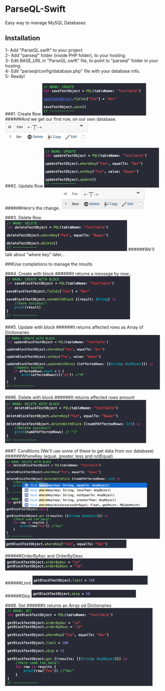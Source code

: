 # ParseQL-Swift
Easy way to manage MySQL Databases

## Installation
1- Add "ParseQL.swift" to your project<br>
2- Add "parseql" folder (inside PHP folder), to your hosting.<br>
3- Edit BASE_URL in "ParseQL.swift" file, to point to "parseql" folder in your hosting<br>
4- Edit "parseql/config/database.php" file with your database info.<br>
5- Ready!<br>

###1. Create Row
![Alt text](Images/CodeCreate.png?raw=true "Create")
######And we get our first row, on our own database.
![Alt text](Images/TestTable1.png?raw=true "Create")


###2. Update Row
![Alt text](Images/CodeUpdate.png?raw=true "Create")
######Here's the change.
![Alt text](Images/TestTable2.png?raw=true "Update")


###3. Delete Row
![Alt text](Images/CodeDelete.png?raw=true "Delete")
######We'll talk about "where key" later...


###Use completions to manage the results

###4. Create with block
######It returns a message by now...
![Alt text](Images/CodeSaveBlock.png?raw=true "Create")


###5. Update with block
######It returns affected rows as Array of Dictionaries
![Alt text](Images/CodeUpdateBlock.png?raw=true "Create")


###6. Delete with block
######It returns affected rows amount
![Alt text](Images/CodeDeleteBlock.png?raw=true "Create")


###7. Conditions (We'll use some of these to get data from our database)
######WhereKey (equal, greater, less and notEqual)
![Alt text](Images/CodeWhereKey1.png?raw=true "Create")
![Alt text](Images/CodeWhereKey2.png?raw=true "Create")

######OrderByAsc and OrderByDesc
![Alt text](Images/CodeOrderBy.png?raw=true "Create")

######Limit
![Alt text](Images/CodeLimit.png?raw=true "Create")

######Skip
![Alt text](Images/CodeSkip.png?raw=true "Create")



###8. Get
######It returns an Array od Dictionaries
![Alt text](Images/CodeGet2.png?raw=true "Create")
